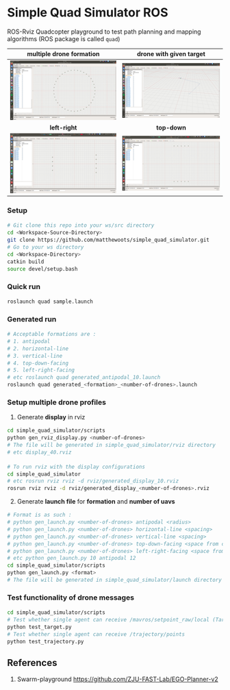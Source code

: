 # Simple Quad Simulator ROS
ROS-Rviz Quadcopter playground to test path planning and mapping algorithms (ROS package is called `quad`)

| multiple drone formation | drone with given target | 
| :---: | :---: |
|![](media/sample1.png) | ![](media/sample2.png) | 
| **left-right** | **top-down** | 
|![](media/sample3.png) | ![](media/sample4.png) | 


### Setup
```bash
# Git clone this repo into your ws/src directory
cd <Workspace-Source-Directory>
git clone https://github.com/matthewoots/simple_quad_simulator.git
# Go to your ws directory
cd <Workspace-Directory>
catkin build
source devel/setup.bash
```

### Quick run
```bash
roslaunch quad sample.launch
```
### Generated run
```bash
# Acceptable formations are :
# 1. antipodal
# 2. horizontal-line
# 3. vertical-line
# 4. top-down-facing
# 5. left-right-facing
# etc roslaunch quad generated_antipodal_10.launch
roslaunch quad generated_<formation>_<number-of-drones>.launch
```

### Setup multiple drone profiles
1. Generate **display** in rviz
```bash
cd simple_quad_simulator/scripts
python gen_rviz_display.py <number-of-drones>
# The file will be generated in simple_quad_simulator/rviz directory
# etc display_40.rviz

# To run rviz with the display configurations
cd simple_quad_simulator
# etc rosrun rviz rviz -d rviz/generated_display_10.rviz
rosrun rviz rviz -d rviz/generated_display_<number-of-drones>.rviz
```

2. Generate **launch file** for **formation** and **number of uavs**
```bash
# Format is as such : 
# python gen_launch.py <number-of-drones> antipodal <radius>
# python gen_launch.py <number-of-drones> horizontal-line <spacing>
# python gen_launch.py <number-of-drones> vertical-line <spacing>
# python gen_launch.py <number-of-drones> top-down-facing <space from center> <spacing>
# python gen_launch.py <number-of-drones> left-right-facing <space from center> <spacing>
# etc python gen_launch.py 10 antipodal 12
cd simple_quad_simulator/scripts
python gen_launch.py <format>
# The file will be generated in simple_quad_simulator/launch directory
```

### Test functionality of drone messages
```bash
cd simple_quad_simulator/scripts
# Test whether single agent can receive /mavros/setpoint_raw/local (Target message)
python test_target.py 
# Test whether single agent can receive /trajectory/points
python test_trajectory.py 
```

## References 
1. Swarm-playground https://github.com/ZJU-FAST-Lab/EGO-Planner-v2